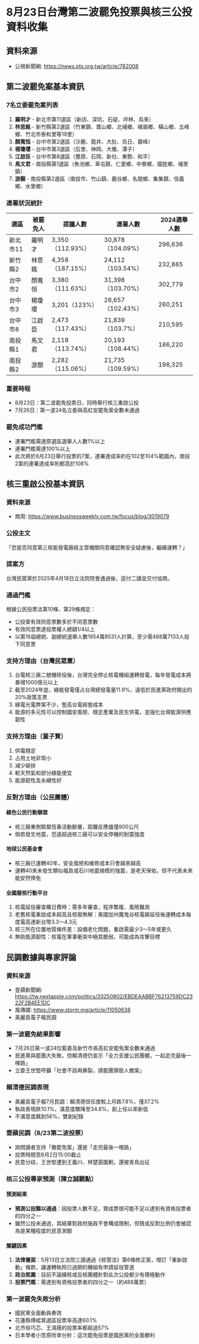 # 8月23日台灣第二波罷免投票與核三公投資料收集

## 資料來源
- 公視新聞網: https://news.pts.org.tw/article/762008

## 第二波罷免案基本資訊

### 7名立委罷免案列表
1. **羅明才** - 新北市第11選區（新店、深坑、石碇、坪林、烏來）
2. **林思銘** - 新竹縣第2選區（竹東鎮、寶山鄉、北埔鄉、峨眉鄉、橫山鄉、五峰鄉、竹北市泰和里等19里）
3. **顏寬恒** - 台中市第2選區（沙鹿、龍井、大肚、烏日、霧峰）
4. **楊瓊瓔** - 台中市第3選區（后里、神岡、大雅、潭子）
5. **江啟臣** - 台中市第8選區（豐原、石岡、新社、東勢、和平）
6. **馬文君** - 南投縣第1選區（魚池鄉、草屯鎮、仁愛鄉、中寮鄉、國姓鄉、埔里鎮）
7. **游顥** - 南投縣第2選區（南投市、竹山鎮、鹿谷鄉、名間鄉、集集鎮、信義鄉、水里鄉）

### 連署狀況統計
| 選區 | 被罷免人 | 提議人數 | 連署人數 | 2024選舉人數 |
|------|----------|----------|----------|--------------|
| 新北市11 | 羅明才 | 3,350（112.93%） | 30,878（104.09%） | 296,636 |
| 新竹縣2 | 林思銘 | 4,358（187.15%） | 24,112（103.54%） | 232,865 |
| 台中市2 | 顏寬恒 | 3,380（111.63%） | 31,398（103.70%） | 302,779 |
| 台中市3 | 楊瓊瓔 | 3,201（123%） | 26,657（102.43%） | 260,251 |
| 台中市8 | 江啟臣 | 2,473（117.43%） | 21,839（103.7%） | 210,595 |
| 南投縣1 | 馬文君 | 2,118（113.74%） | 20,193（108.44%） | 186,220 |
| 南投縣2 | 游顥 | 2,282（115.06%） | 21,735（109.59%） | 198,325 |

### 重要時程
- 8月23日：第二波罷免投票日，同時舉行核三重啟公投
- 7月26日：第一波24名立委與高虹安罷免案全數未通過

### 罷免成功門檻
- 連署門檻需達原選區選舉人人數1%以上
- 連署門檻需達100%以上
- 此次將於8月23日舉行投票的7案，連署達成率約在102至104%範圍內，南投2案的連署達成率則都高於108%




## 核三重啟公投基本資訊

### 資料來源
- 商周: https://www.businessweekly.com.tw/focus/blog/3019079

### 公投主文
「您是否同意第三核能發電廠經主管機關同意確認無安全疑慮後，繼續運轉？」

### 提案方
台灣民眾黨於2025年4月18日立法院院會通過後，逕付二讀並交付協商。

### 通過門檻
根據公民投票法第10條、第29條規定：
- 公投案有效同意票數多於不同意票數
- 有效同意票達投票權人總額1/4以上
- 以第16屆總統、副總統選舉人數1954萬8531人計算，至少需488萬7133人投下同意票

### 支持方理由（台灣民眾黨）
1. 台電核三廠二號機除役後，台灣完全停止核電機組運轉發電，每年發電成本將暴增1000億元以上
2. 截至2024年底，綠能發電僅占台灣總發電量11.9%，遠低於民進黨政府開出的20%政策支票
3. 綠電光電弊案不少，墊高台電經營成本
4. 能源的多元性可以控制國安風險、穩定產業及民生供電，並強化台灣能源供應韌性

### 支持方理由（童子賢）
1. 供電穩定
2. 占用土地非常小
3. 減少碳排
4. 較天然氣和部分綠能便宜
5. 能源韌性及永續性好

### 反對方理由（公民團體）
#### 綠色公民行動聯盟
- 核三廠東側緊鄰恆春活動斷層，距離反應爐僅900公尺
- 倘若發生地震，恐遠超過核三廠可以安全停機的耐震強度

#### 地球公民基金會
- 核三廠已運轉40年，安全風險和維修成本只會越來越高
- 運轉40來未發生類似福島或石川地震規模的強震，是老天保佑，但不代表未來能安然倖免

#### 全國廢核行動平台
1. 核電延役審查曠日費時：需多年審查，程序繁複、風險難測
2. 老舊核電重啟成本超高且核廢無解：美國加州魔鬼谷核電廠延役後運轉成本每度電高達新台幣3.3～4.3元
3. 核三所在位置地質條件差：設備老化問題，重啟需最少3～5年或更久
4. 無助能源韌性：核電在軍事衝突中極其脆弱，可能成為攻擊目標


## 民調數據與專家評論

### 資料來源
- 壹蘋新聞網: https://tw.nextapple.com/politics/20250802/EBDEAABBF76213759DC2322F2B4EE1DC
- 風傳媒: https://www.storm.mg/article/11050638
- 美麗島電子報民調

### 第一波罷免結果影響
- 7月26日第一波24位藍委及新竹市長高虹安罷免案全數未通過
- 民進黨與罷團大失敗，但賴清德仍宣示「全力支援公民團體，一起走完最後一哩路」
- 立委王世堅呼籲「社會不該再撕裂，請罷團領銜人撤案」

### 賴清德民調表現
- 美麗島電子報7月民調：賴清德信任度較上月跌7.8%，僅37.2%
- 執政表現跌10.1%，滿意度驟降至34.6%，創上任以來新低
- 不滿意度飆到56%，雙創紀錄

### 壹蘋民調（8/23第二波投票）
- 詢問讀者支持「撤罷免案」還是「走完最後一哩路」
- 投票時間至8月2日15:00截止
- 民意分歧，王世堅遭到王義川、林楚茵圍剿，還被青鳥出征

### 核三公投專家預測（陳立誠觀點）
#### 預測結果
- **預測公投難以通過**：因投票人數不足，贊成票很可能不足以達到有資格投票者的四分之一
- 雖然公投未通過，其結果對政府施政不會構成限制，但贊成反對比例仍會被認為是某種程度的民意測驗

#### 關鍵因素
1. **法律層面**：5月13日立法院三讀通過《核管法》第6條修正案，增訂「重新啟動」條款，讓運轉執照已過期的機組有申請延役管道
2. **政治氛圍**：目前不論擁核或反核團體針對此次公投都少有積極動作
3. **投票門檻**：需達到有資格投票者的四分之一（約488萬票）

### 第一波罷免失敗分析
- 國民黨全面動員奏效
- 花蓮縣傅崐萁選區投票率高達60.1%
- 北市徐巧芯、王鴻薇的投票率都超過57%
- 日本學者小笠原欣幸分析：這次罷免投票是國民黨的全面勝利

